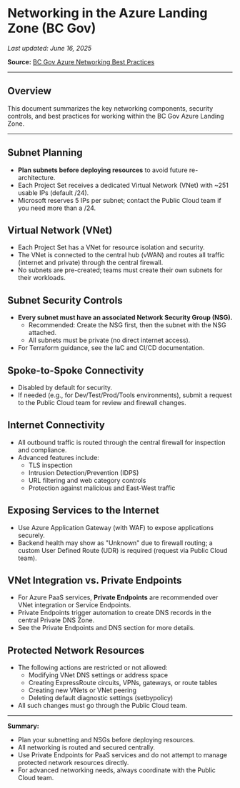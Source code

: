 # Networking in the Azure Landing Zone (BC Gov)

_Last updated: June 16, 2025_

**Source:** [BC Gov Azure Networking Best Practices](https://developer.gov.bc.ca/docs/default/component/public-cloud-techdocs/azure/design-build-deploy/networking/)

---

## Overview
This document summarizes the key networking components, security controls, and best practices for working within the BC Gov Azure Landing Zone.

---

## Subnet Planning
- **Plan subnets before deploying resources** to avoid future re-architecture.
- Each Project Set receives a dedicated Virtual Network (VNet) with ~251 usable IPs (default /24).
- Microsoft reserves 5 IPs per subnet; contact the Public Cloud team if you need more than a /24.

## Virtual Network (VNet)
- Each Project Set has a VNet for resource isolation and security.
- The VNet is connected to the central hub (vWAN) and routes all traffic (internet and private) through the central firewall.
- No subnets are pre-created; teams must create their own subnets for their workloads.

## Subnet Security Controls
- **Every subnet must have an associated Network Security Group (NSG).**
  - Recommended: Create the NSG first, then the subnet with the NSG attached.
  - All subnets must be private (no direct internet access).
- For Terraform guidance, see the IaC and CI/CD documentation.

## Spoke-to-Spoke Connectivity
- Disabled by default for security.
- If needed (e.g., for Dev/Test/Prod/Tools environments), submit a request to the Public Cloud team for review and firewall changes.

## Internet Connectivity
- All outbound traffic is routed through the central firewall for inspection and compliance.
- Advanced features include:
  - TLS inspection
  - Intrusion Detection/Prevention (IDPS)
  - URL filtering and web category controls
  - Protection against malicious and East-West traffic

## Exposing Services to the Internet
- Use Azure Application Gateway (with WAF) to expose applications securely.
- Backend health may show as "Unknown" due to firewall routing; a custom User Defined Route (UDR) is required (request via Public Cloud team).

## VNet Integration vs. Private Endpoints
- For Azure PaaS services, **Private Endpoints** are recommended over VNet integration or Service Endpoints.
- Private Endpoints trigger automation to create DNS records in the central Private DNS Zone.
- See the Private Endpoints and DNS section for more details.

## Protected Network Resources
- The following actions are restricted or not allowed:
  - Modifying VNet DNS settings or address space
  - Creating ExpressRoute circuits, VPNs, gateways, or route tables
  - Creating new VNets or VNet peering
  - Deleting default diagnostic settings (setbypolicy)
- All such changes must go through the Public Cloud team.

---

**Summary:**
- Plan your subnetting and NSGs before deploying resources.
- All networking is routed and secured centrally.
- Use Private Endpoints for PaaS services and do not attempt to manage protected network resources directly.
- For advanced networking needs, always coordinate with the Public Cloud team.
